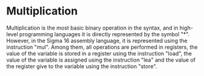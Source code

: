 # Multiplication

Multiplication is the most basic binary operation in the syntax, and in high-level programming languages it is directly represented by the symbol "*". However, in the Sigma 16 assembly language,  it is represented using the instruction "mul". Among them, all operations are performed in registers, the value of the variable is stored in a register using the instruction "load", the value of the variable is assigned using the instruction "lea" and the value of the register give to the variable using the instruction "store".
